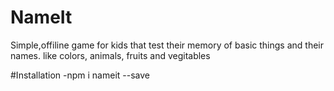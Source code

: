 # NameIt

Simple,offiline game for kids that test their memory of basic things and their names. like colors, animals, fruits and vegitables

#Installation
-npm i nameit --save
